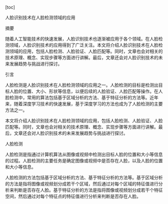 
[toc]                    
                
                
人脸识别技术在人脸检测领域的应用

摘要

随着人工智能技术的快速发展，人脸识别技术也逐渐被应用于各个领域。在人脸检测领域，人脸识别技术的应用得到了广泛关注。本文将介绍人脸识别技术在人脸检测领域的应用，包括人脸检测、人脸验证、人脸匹配等。同时，文章也会对相关的技术原理、概念、实现步骤等方面进行讲解。最后，文章还会对人脸识别技术的未来发展趋势与挑战进行探讨。

引言

人脸检测是人脸识别技术在人脸检测领域的应用之一。人脸检测的目标是检测出目标人脸的位置、大小、形状等信息，以便后续的人脸验证、人脸匹配等操作。在人脸检测中，常用的算法包括基于区域分析的方法、基于特征分析的方法等。近年来，随着深度学习技术的快速发展，基于深度学习的方法也成为了人脸检测的主要方法之一。

本文将介绍人脸识别技术在人脸检测领域的应用，包括人脸检测、人脸验证、人脸匹配等。同时，文章也会对相关的技术原理、概念、实现步骤等方面进行讲解。最后，文章还会对人脸识别技术的未来发展趋势与挑战进行探讨。

人脸检测

人脸检测是指通过计算机算法从图像或视频中检测出目标人脸的位置和大小等信息的过程。人脸检测的主要任务是确定图像或视频中是否存在人脸，以及人脸的位置和大小等信息。

人脸检测的方法包括基于区域分析的方法、基于特征分析的方法等。基于区域分析的方法是指将图像或视频划分成若干个区域，然后通过对每个区域的特征值进行分析来判断是否存在人脸。基于特征分析的方法是指将图像或视频划分成若干个特征空间，然后通过对每个特征点的特征值进行分析来判断是否存在人脸。

